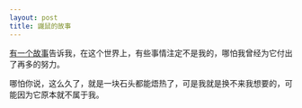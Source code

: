 ```yaml
---
layout: post
title: 鼹鼠的故事
---
```


<p><a href="http://www.xici.net/b617563/d39398471.htm">有一个故事</a>告诉我，在这个世界上，有些事情注定不是我的，哪怕我曾经为它付出了再多的努力。</p>
<p>哪怕你说，这么久了，就是一块石头都能焐热了，可是我就是换不来我想要的，可能因为它原本就不属于我。</p>
